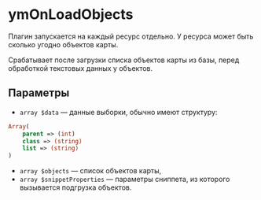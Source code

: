 # ymOnLoadObjects

Плагин запускается на каждый ресурс отдельно. У ресурса может быть сколько угодно объектов карты.

Срабатывает после загрузки списка объектов карты из базы, перед обработкой текстовых данных у объектов.

## Параметры

* `array $data` — данные выборки, обычно имеют структуру:

```php
Array(
    parent => (int)
    class => (string)
    list => (string)
)
```

* `array $objects` — список объектов карты,
* `array $snippetProperties` — параметры сниппета, из которого вызывается подгрузка объектов.
